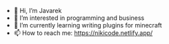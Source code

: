 - 👋 Hi, I’m Javarek
- 👀 I’m interested in programming and business
- 🌱 I’m currently learning writing plugins for minecraft
- 📫 How to reach me: https://nikicode.netlify.app/
